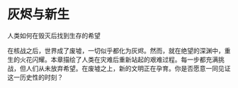 # 灰烬与新生

人类如何在毁灭后找到生存的希望

在核战之后，世界成了废墟，一切似乎都化为灰烬。然而，就在绝望的深渊中，重生的火花闪耀。本章描绘了人类在灾难后重新站起的艰难过程。每一步都充满挑战，但人们从未放弃希望。在废墟之上，新的文明正在孕育。你是否愿意一同见证这一历史性的时刻？